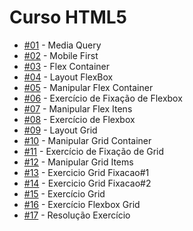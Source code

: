 <h1>Curso HTML5</h1>

<ul>
  <li><a href="https://aleretamero.github.io/onebitcode/css3-moderno/01-media-query/">#01</a> - Media Query</li>
  <li><a href="https://aleretamero.github.io/onebitcode/css3-moderno/02-mobile-first/">#02</a> - Mobile First</li>
  <li><a href="https://aleretamero.github.io/onebitcode/css3-moderno/03-flex-container/">#03</a> - Flex Container</li>
  <li><a href="https://aleretamero.github.io/onebitcode/css3-moderno/04-layout-flexbox/">#04</a> - Layout FlexBox</li>
  <li><a href="https://aleretamero.github.io/onebitcode/css3-moderno/05-manipular-flex-container/">#05</a> - Manipular Flex Container</li>
  <li><a href="https://aleretamero.github.io/onebitcode/css3-moderno/06-exercicio-fixacao-flexbox/">#06</a> - Exercício de Fixação de Flexbox</li>
  <li><a href="https://aleretamero.github.io/onebitcode/css3-moderno/07-manipular-flex-items/">#07</a> - Manipular Flex Itens</li>
  <li><a href="https://aleretamero.github.io/onebitcode/css3-moderno/08-exercicio-flexbox/">#08</a> - Exercício de Flexbox</li>
  <li><a href="https://aleretamero.github.io/onebitcode/css3-moderno/09-layout-grid/">#09</a> - Layout Grid</li>
  <li><a href="https://aleretamero.github.io/onebitcode/css3-moderno/10-manipular-grid-container/">#10</a> - Manipular Grid Container</li>
  <li><a href="https://aleretamero.github.io/onebitcode/css3-moderno/11-exercicio-fixacao-grid/">#11</a> - Exercício de Fixação de Grid</li>
  <li><a href="https://aleretamero.github.io/onebitcode/css3-moderno/12-manipular-grid-items/">#12</a> - Manipular Grid Items</li>
  <li><a href="https://aleretamero.github.io/onebitcode/css3-moderno/13-exercicio-fixacao-grid-1/">#13</a> - Exercicio Grid Fixacao#1</li>
  <li><a href="https://aleretamero.github.io/onebitcode/css3-moderno/14-exercicio-fixacao-grid-2/">#14</a> - Exercicio Grid Fixacao#2</li>
  <li><a href="https://aleretamero.github.io/onebitcode/css3-moderno/15-exercicio-grid/">#15</a> - Exercício Grid</li>
  <li><a href="https://aleretamero.github.io/onebitcode/css3-moderno/16-exercicio-flexbox-grid/">#16</a> - Exercício Flexbox Grid</li>
  <li><a href="https://aleretamero.github.io/onebitcode/css3-moderno/17-resolucao-exercicio/">#17</a> - Resolução Exercício</li>
</ul>
